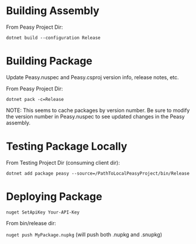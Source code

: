 # Building Assembly

From Peasy Project Dir:

`dotnet build --configuration Release`

# Building Package

Update Peasy.nuspec and Peasy.csproj version info, release notes, etc.

From Peasy Project Dir:

 `dotnet pack -c=Release`

NOTE: This seems to cache packages by version number.  Be sure to modify the version number in Peasy.nuspec to see updated changes in the Peasy assembly.

# Testing Package Locally

From Testing Project Dir (consuming client dir):

`dotnet add package peasy --source=/PathToLocalPeasyProject/bin/Release`

# Deploying Package

`nuget SetApiKey Your-API-Key`

From bin/release dir:

 `nuget push MyPackage.nupkg` (will push both .nupkg and .snupkg)


